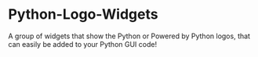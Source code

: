 # Python-Logo-Widgets
A group of widgets that show the Python or Powered by Python logos, that can easily be added to your Python GUI code!
